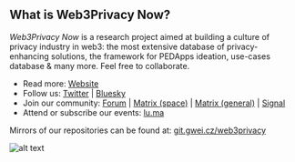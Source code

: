 ## What is Web3Privacy Now?

*Web3Privacy Now* is a research project aimed at building a culture of privacy industry in web3: the most extensive database of privacy-enhancing solutions, the framework for PEDApps ideation, use-cases database & many more. Feel free to collaborate.

- Read more: [Website](http://web3privacy.info/)
- Follow us: [Twitter](http://twitter.com/web3privacy) | [Bluesky](https://staging.bsky.app/profile/web3privacy.info)
- Join our community: [Forum](https://forum.web3privacy.info/) | [Matrix (space)](https://matrix.to/#/#web3privacy:gwei.cz) | [Matrix (general)](https://matrix.to/#/#web3privacy:matrix.org) | [Signal](https://chat.web3privacy.info/)
- Attend or subscribe our events: [lu.ma](https://lu.ma/web3privacy)

Mirrors of our repositories can be found at: [git.gwei.cz/web3privacy](https://git.gwei.cz/web3privacy)

![alt text](https://github.com/web3privacy/web3privacy/blob/main/static-assets/Web3privacy%20now%20community.png?raw=true)
